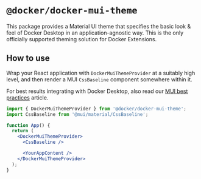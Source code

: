 # `@docker/docker-mui-theme`

This package provides a Material UI theme that specifies the basic look & feel of Docker Desktop in an application-agnostic way. This is the only officially supported theming solution for Docker Extensions.

## How to use

Wrap your React application with `DockerMuiThemeProvider` at a suitably high level, and then render a MUI `CssBaseline` component somewhere within it.

For best results integrating with Docker Desktop, also read our [MUI best practices](https://docs.docker.com/desktop/extensions-sdk/design/mui-best-practices/) article.

```jsx
import { DockerMuiThemeProvider } from '@docker/docker-mui-theme';
import CssBaseline from '@mui/material/CssBaseline';

function App() {
  return (
    <DockerMuiThemeProvider>
      <CssBaseline />

      <YourAppContent />
    </DockerMuiThemeProvider>
  );
}
```
